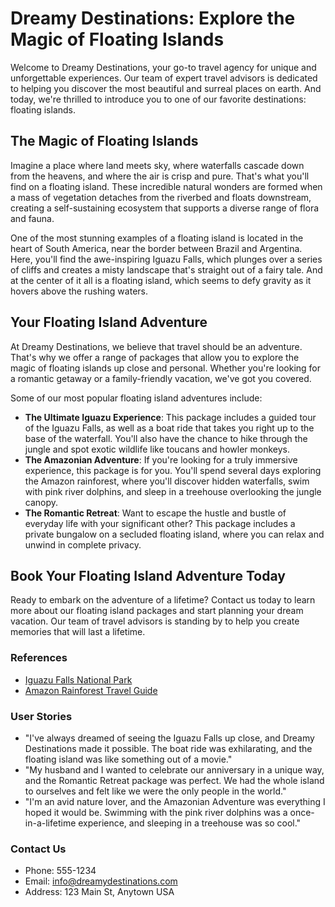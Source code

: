 <!--
Write me content for website with wallpaper which alt text is:

"A surreal image of a floating island with a waterfall for a travel blog or agency"

The name/title of the page should not be 1:1 copy of the alt text but rather a real content of the website which is using this wallpaper.

- Use markdown format 
- Start with the heading
- The content should look like a real website 
- Include real sections like references, contact, user stories, etc. use things relevant to the page purpose.
- Feel free to use structure like headings, bullets, numbering, blockquotes, paragraphs, horizontal lines, etc.
- You can use formatting like bold or _italic_
- You can include UTF-8 emojis
- Links should be only #hash anchors (and you can refer to the document itself)
- Do not include images
-->

<!--font:Poppins-->

# Dreamy Destinations: Explore the Magic of Floating Islands

Welcome to Dreamy Destinations, your go-to travel agency for unique and unforgettable experiences. Our team of expert travel advisors is dedicated to helping you discover the most beautiful and surreal places on earth. And today, we're thrilled to introduce you to one of our favorite destinations: floating islands.

## The Magic of Floating Islands

Imagine a place where land meets sky, where waterfalls cascade down from the heavens, and where the air is crisp and pure. That's what you'll find on a floating island. These incredible natural wonders are formed when a mass of vegetation detaches from the riverbed and floats downstream, creating a self-sustaining ecosystem that supports a diverse range of flora and fauna.

One of the most stunning examples of a floating island is located in the heart of South America, near the border between Brazil and Argentina. Here, you'll find the awe-inspiring Iguazu Falls, which plunges over a series of cliffs and creates a misty landscape that's straight out of a fairy tale. And at the center of it all is a floating island, which seems to defy gravity as it hovers above the rushing waters.

## Your Floating Island Adventure

At Dreamy Destinations, we believe that travel should be an adventure. That's why we offer a range of packages that allow you to explore the magic of floating islands up close and personal. Whether you're looking for a romantic getaway or a family-friendly vacation, we've got you covered.

Some of our most popular floating island adventures include:

- **The Ultimate Iguazu Experience**: This package includes a guided tour of the Iguazu Falls, as well as a boat ride that takes you right up to the base of the waterfall. You'll also have the chance to hike through the jungle and spot exotic wildlife like toucans and howler monkeys.
- **The Amazonian Adventure**: If you're looking for a truly immersive experience, this package is for you. You'll spend several days exploring the Amazon rainforest, where you'll discover hidden waterfalls, swim with pink river dolphins, and sleep in a treehouse overlooking the jungle canopy.
- **The Romantic Retreat**: Want to escape the hustle and bustle of everyday life with your significant other? This package includes a private bungalow on a secluded floating island, where you can relax and unwind in complete privacy.

## Book Your Floating Island Adventure Today

Ready to embark on the adventure of a lifetime? Contact us today to learn more about our floating island packages and start planning your dream vacation. Our team of travel advisors is standing by to help you create memories that will last a lifetime.

### References
- [Iguazu Falls National Park](#)
- [Amazon Rainforest Travel Guide](#)

### User Stories
- "I've always dreamed of seeing the Iguazu Falls up close, and Dreamy Destinations made it possible. The boat ride was exhilarating, and the floating island was like something out of a movie."
- "My husband and I wanted to celebrate our anniversary in a unique way, and the Romantic Retreat package was perfect. We had the whole island to ourselves and felt like we were the only people in the world."
- "I'm an avid nature lover, and the Amazonian Adventure was everything I hoped it would be. Swimming with the pink river dolphins was a once-in-a-lifetime experience, and sleeping in a treehouse was so cool." 

### Contact Us
- Phone: 555-1234
- Email: info@dreamydestinations.com
- Address: 123 Main St, Anytown USA

